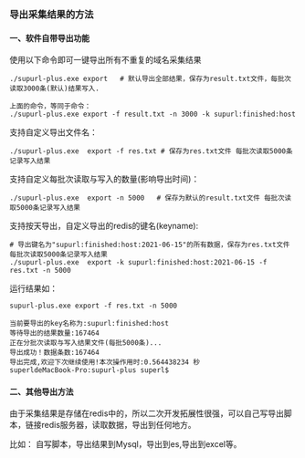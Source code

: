 ### 导出采集结果的方法

#### 一、软件自带导出功能

使用以下命令即可一键导出所有不重复的域名采集结果

    ./supurl-plus.exe export   # 默认导出全部结果，保存为result.txt文件，每批次读取3000条(默认)结果写入.
    
    上面的命令，等同于命令：
    ./supurl-plus.exe export -f result.txt -n 3000 -k supurl:finished:host
    
支持自定义导出文件名：

    ./supurl-plus.exe  export -f res.txt # 保存为res.txt文件 每批次读取5000条记录写入结果


支持自定义每批次读取与写入的数量(影响导出时间)：

    ./supurl-plus.exe  export -n 5000   # 保存为默认的result.txt文件 每批次读取5000条记录写入结果

支持按天导出，自定义导出的redis的键名(keyname):
    
    # 导出键名为"supurl:finished:host:2021-06-15"的所有数据，保存为res.txt文件 每批次读取5000条记录写入结果
    ./supurl-plus.exe  export -k supurl:finished:host:2021-06-15 -f res.txt -n 5000


运行结果如：
```
supurl-plus.exe export -f res.txt -n 5000

当前要导出的key名称为:supurl:finished:host
等待导出的结果数量:167464
正在分批次读取与写入结果文件(每批5000条)...
导出成功！数据条数:167464
导出完成,欢迎下次继续使用!本次操作用时:0.564438234 秒
superldeMacBook-Pro:supurl-plus superl$ 
```


#### 二、其他导出方法

由于采集结果是存储在redis中的，所以二次开发拓展性很强，可以自己写导出脚本，链接redis服务器，读取数据，导出到任何地方。

比如：
    自写脚本，导出结果到Mysql，导出到es,导出到excel等。
    
    
    